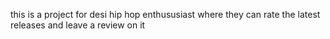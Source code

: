 this is a project for desi hip hop enthususiast where they can rate the latest releases and leave a review on it